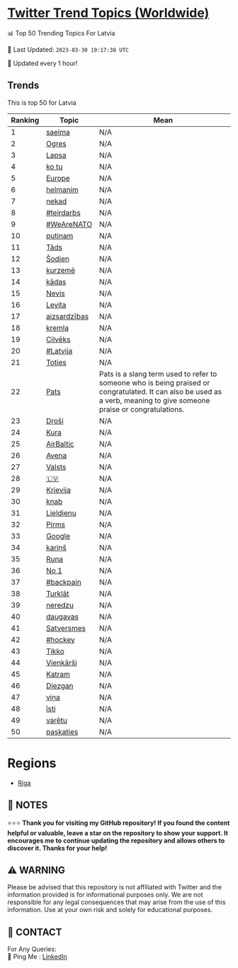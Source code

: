 [Twitter Trend Topics (Worldwide)](https://github.com/ErcinDedeoglu/Twitter-Trend-Topics)
==========


📊 Top 50 Trending Topics For Latvia

📆 Last Updated: `2023-03-30 19:17:38 UTC`

🔧 Updated every 1 hour!


## Trends

This is top 50 for Latvia

| Ranking | Topic | Mean |
| ------- | ------------ | ------------ |
| 1 | [saeima](http://twitter.com/search?q=saeima) | N/A |
| 2 | [Ogres](http://twitter.com/search?q=Ogres) | N/A |
| 3 | [Lapsa](http://twitter.com/search?q=Lapsa) | N/A |
| 4 | [ko tu](http://twitter.com/search?q=ko+tu) | N/A |
| 5 | [Europe](http://twitter.com/search?q=Europe) | N/A |
| 6 | [helmanim](http://twitter.com/search?q=helmanim) | N/A |
| 7 | [nekad](http://twitter.com/search?q=nekad) | N/A |
| 8 | [#teirdarbs](http://twitter.com/search?q=%23teirdarbs) | N/A |
| 9 | [#WeAreNATO](http://twitter.com/search?q=%23WeAreNATO) | N/A |
| 10 | [putinam](http://twitter.com/search?q=putinam) | N/A |
| 11 | [Tāds](http://twitter.com/search?q=T%c4%81ds) | N/A |
| 12 | [Šodien](http://twitter.com/search?q=%c5%a0odien) | N/A |
| 13 | [kurzemē](http://twitter.com/search?q=kurzem%c4%93) | N/A |
| 14 | [kādas](http://twitter.com/search?q=k%c4%81das) | N/A |
| 15 | [Nevis](http://twitter.com/search?q=Nevis) | N/A |
| 16 | [Levita](http://twitter.com/search?q=Levita) | N/A |
| 17 | [aizsardzības](http://twitter.com/search?q=aizsardz%c4%abbas) | N/A |
| 18 | [kremļa](http://twitter.com/search?q=krem%c4%bca) | N/A |
| 19 | [Cilvēks](http://twitter.com/search?q=Cilv%c4%93ks) | N/A |
| 20 | [#Latvija](http://twitter.com/search?q=%23Latvija) | N/A |
| 21 | [Toties](http://twitter.com/search?q=Toties) | N/A |
| 22 | [Pats](http://twitter.com/search?q=Pats) | Pats is a slang term used to refer to someone who is being praised or congratulated. It can also be used as a verb, meaning to give someone praise or congratulations. |
| 23 | [Droši](http://twitter.com/search?q=Dro%c5%a1i) | N/A |
| 24 | [Kura](http://twitter.com/search?q=Kura) | N/A |
| 25 | [AirBaltic](http://twitter.com/search?q=AirBaltic) | N/A |
| 26 | [Avena](http://twitter.com/search?q=Avena) | N/A |
| 27 | [Valsts](http://twitter.com/search?q=Valsts) | N/A |
| 28 | [🇱🇻](http://twitter.com/search?q=%f0%9f%87%b1%f0%9f%87%bb) | N/A |
| 29 | [Krievija](http://twitter.com/search?q=Krievija) | N/A |
| 30 | [knab](http://twitter.com/search?q=knab) | N/A |
| 31 | [Lieldienu](http://twitter.com/search?q=Lieldienu) | N/A |
| 32 | [Pirms](http://twitter.com/search?q=Pirms) | N/A |
| 33 | [Google](http://twitter.com/search?q=Google) | N/A |
| 34 | [kariņš](http://twitter.com/search?q=kari%c5%86%c5%a1) | N/A |
| 35 | [Runa](http://twitter.com/search?q=Runa) | N/A |
| 36 | [No 1](http://twitter.com/search?q=No+1) | N/A |
| 37 | [#backpain](http://twitter.com/search?q=%23backpain) | N/A |
| 38 | [Turklāt](http://twitter.com/search?q=Turkl%c4%81t) | N/A |
| 39 | [neredzu](http://twitter.com/search?q=neredzu) | N/A |
| 40 | [daugavas](http://twitter.com/search?q=daugavas) | N/A |
| 41 | [Satversmes](http://twitter.com/search?q=Satversmes) | N/A |
| 42 | [#hockey](http://twitter.com/search?q=%23hockey) | N/A |
| 43 | [Tikko](http://twitter.com/search?q=Tikko) | N/A |
| 44 | [Vienkārši](http://twitter.com/search?q=Vienk%c4%81r%c5%a1i) | N/A |
| 45 | [Katram](http://twitter.com/search?q=Katram) | N/A |
| 46 | [Diezgan](http://twitter.com/search?q=Diezgan) | N/A |
| 47 | [viņa](http://twitter.com/search?q=vi%c5%86a) | N/A |
| 48 | [īsti](http://twitter.com/search?q=%c4%absti) | N/A |
| 49 | [varētu](http://twitter.com/search?q=var%c4%93tu) | N/A |
| 50 | [paskaties](http://twitter.com/search?q=paskaties) | N/A |



# Regions

* [Riga](</Latvia/Riga.md>)



## 📝 NOTES

⭐⭐⭐ **Thank you for visiting my GitHub repository! If you found the content helpful or valuable, leave a star on the repository to show your support. It encourages me to continue updating the repository and allows others to discover it. Thanks for your help!**


## ⚠️ WARNING

Please be advised that this repository is not affiliated with Twitter and the information provided is for informational purposes only. We are not responsible for any legal consequences that may arise from the use of this information. Use at your own risk and solely for educational purposes.


## 📨 CONTACT

 For Any Queries:  
            🏓 Ping Me : [LinkedIn](https://www.linkedin.com/in/ercindedeoglu/)
